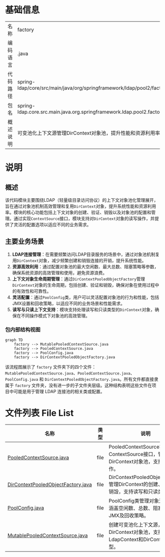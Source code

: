 # 基础信息

|      |      |
|------|------|
| 名称 | factory |
| 编码语言 | .java |
| 代码路径 | spring-ldap/core/src/main/java/org/springframework/ldap/pool2/factory |
| 包名 | spring-ldap.core.src.main.java.org.springframework.ldap.pool2.factory |
| 概述说明 | 可变池化上下文源管理DirContext对象池，提升性能和资源利用率。 |

# 说明

## 概述

该代码模块主要围绕LDAP（轻量级目录访问协议）的上下文对象池化管理展开，旨在通过对象池机制高效管理和复用`DirContext`对象，提升系统性能和资源利用率。模块的核心功能包括上下文对象的创建、验证、销毁以及对象池的配置和管理。通过实现`ContextSource`接口，模块支持对`DirContext`对象的读写操作，并提供了灵活的配置选项以适应不同的业务需求。

## 主要业务场景

1. **LDAP连接管理**：在需要频繁访问LDAP目录服务的场景中，通过对象池机制复用`DirContext`对象，减少频繁创建和销毁连接的开销，提升系统性能。
2. **资源高效利用**：通过配置对象池的最大空闲数、最大总数、阻塞策略等参数，确保系统资源的高效管理和使用，避免资源浪费。
3. **上下文对象生命周期管理**：通过`DirContextPooledObjectFactory`管理`DirContext`对象的生命周期，包括创建、验证和销毁，确保对象在使用过程中的有效性和可靠性。
4. **灵活配置**：通过`PoolConfig`类，用户可以灵活配置对象池的行为和性能，包括JMX设置和回收策略，以适应不同的业务场景和性能需求。
5. **读写与只读上下文支持**：模块支持处理读写和只读类型的`DirContext`对象，确保在不同操作模式下对象池的高效管理。


### 包内部结构视图

```mermaid
graph TD
    factory --> MutablePooledContextSource.java
    factory --> PooledContextSource.java
    factory --> PoolConfig.java
    factory --> DirContextPooledObjectFactory.java
```

该流程图展示了 `factory` 文件夹下的四个文件：`MutablePooledContextSource.java`、`PooledContextSource.java`、`PoolConfig.java` 和 `DirContextPooledObjectFactory.java`。所有文件都直接隶属于 `factory` 文件夹，没有进一步的子文件夹层级。这种结构表明这些文件在项目中可能是用于管理 LDAP 连接池的相关类或配置。

# 文件列表 File List

| 名称   | 类型  | 说明 |
|-------|------|-------------|
| [PooledContextSource.java](PooledContextSource.md) | file | PooledContextSource实现ContextSource接口，管理DirContext对象池，支持读写操作。 |
| [DirContextPooledObjectFactory.java](DirContextPooledObjectFactory.md) | file | DirContextPooledObjectFactory管理DirContext的创建、验证和销毁，支持读写和只读类型。 |
| [PoolConfig.java](PoolConfig.md) | file | PoolConfig类管理对象池参数，涵盖空闲数、总数、阻塞策略、JMX及回收策略。 |
| [MutablePooledContextSource.java](MutablePooledContextSource.md) | file | 创建可变池化上下文源，管理DirContext对象池，支持LdapContext和DirContext类型。 |


